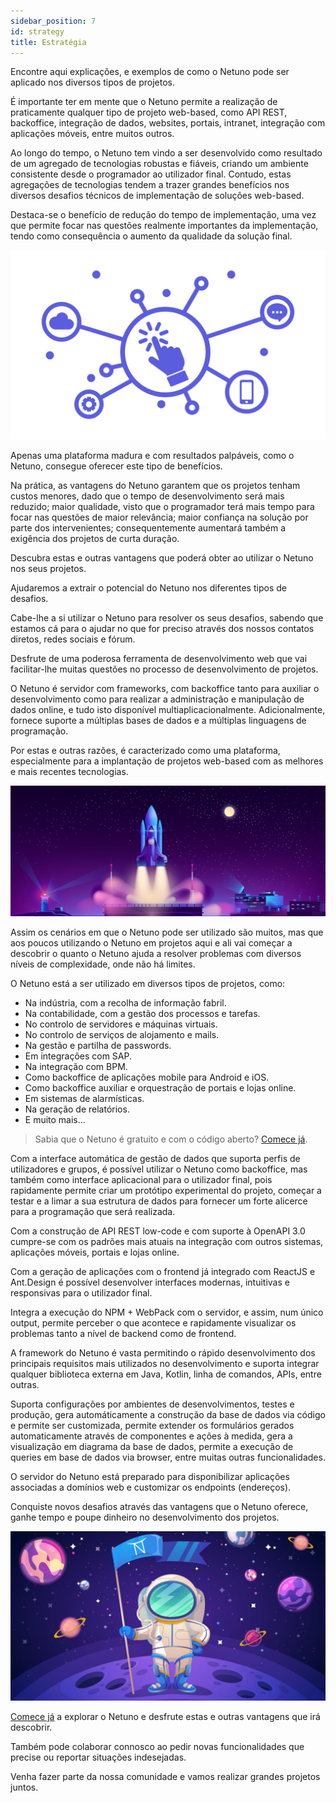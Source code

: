 ```yaml
---
sidebar_position: 7
id: strategy
title: Estratégia
---
```


Encontre aqui explicações, e exemplos de como o Netuno pode ser aplicado nos diversos tipos de projetos.

É importante ter em mente que o Netuno permite a realização de praticamente qualquer tipo de projeto web-based, como API REST, backoffice, integração de dados, websites, portais, intranet, integração com aplicações móveis, entre muitos outros.

Ao longo do tempo, o Netuno tem vindo a ser desenvolvido como resultado de um agregado de tecnologias robustas e fiáveis, criando um ambiente consistente desde o programador ao utilizador final.
Contudo, estas agregações de tecnologias tendem a trazer grandes benefícios nos diversos desafios técnicos de implementação de soluções web-based.

Destaca-se o benefício de redução do tempo de implementação, uma vez que permite focar nas questões realmente importantes da implementação, tendo como consequência o aumento da qualidade da solução final.

![Netuno & Soluções Web](/docs/assets/business/overview.svg "Netuno & Soluções Web.")

Apenas uma plataforma madura e com resultados palpáveis, como o Netuno, consegue oferecer este tipo de benefícios.

Na prática, as vantagens do Netuno garantem que os projetos tenham custos menores, dado que o tempo de desenvolvimento será mais reduzido; maior qualidade, visto que o programador terá mais tempo para focar nas questões de maior relevância; maior confiança na solução por parte dos intervenientes; consequentemente aumentará também a exigência dos projetos de curta duração.

Descubra estas e outras vantagens que poderá obter ao utilizar o Netuno nos seus projetos.

Ajudaremos a extrair o potencial do Netuno nos diferentes tipos de desafios.

Cabe-lhe a si utilizar o Netuno para resolver os seus desafios, sabendo que estamos cá para o ajudar no que for preciso através dos nossos contatos diretos, redes sociais e fórum.

Desfrute de uma poderosa ferramenta de desenvolvimento web que vai facilitar-lhe muitas questões no processo de desenvolvimento de projetos.

O Netuno é servidor com frameworks, com backoffice tanto para auxiliar o desenvolvimento como para realizar a administração e manipulação de dados online, e tudo isto disponível multiaplicacionalmente. Adicionalmente, fornece suporte a múltiplas bases de dados e a múltiplas linguagens de programação.

Por estas e outras razões, é caracterizado como uma plataforma, especialmente para a implantação de projetos web-based com as melhores e mais recentes tecnologias.

![Netuno é a plataforma de lançamento de projetos Web](/docs/assets/business/introduction.jpg "Netuno é a plataforma de lançamento de projetos Web.")

Assim os cenários em que o Netuno pode ser utilizado são muitos, mas que aos poucos utilizando o Netuno em projetos aqui e ali vai começar a descobrir o quanto o Netuno ajuda a resolver problemas com diversos níveis de complexidade, onde não há limites.

O Netuno está a ser utilizado em diversos tipos de projetos, como:

- Na indústria, com a recolha de informação fabril.
- Na contabilidade, com a gestão dos processos e tarefas.
- No controlo de servidores e máquinas virtuais.
- No controlo de serviços de alojamento e mails.
- Na gestão e partilha de passwords.
- Em integrações com SAP.
- Na integração com BPM.
- Como backoffice de aplicações mobile para Android e iOS.
- Como backoffice auxiliar e orquestração de portais e lojas online.
- Em sistemas de alarmísticas.
- Na geração de relatórios.
- E muito mais...

> Sabia que o Netuno é gratuito e com o código aberto? [Comece já](../get-started/installation).

Com a interface automática de gestão de dados que suporta perfis de utilizadores e grupos, é possível utilizar o Netuno como backoffice, mas também como interface aplicacional para o utilizador final, pois rapidamente permite criar um protótipo experimental do projeto, começar a testar e a limar a sua estrutura de dados para fornecer um forte alicerce para a programação que será realizada.

Com a construção de API REST low-code e com suporte à OpenAPI 3.0 cumpre-se com os padrões mais atuais na integração com outros sistemas, aplicações móveis, portais e lojas online.

Com a geração de aplicações com o frontend já integrado com ReactJS e Ant.Design é possível desenvolver interfaces modernas, intuitivas e responsivas para o utilizador final.

Integra a execução do NPM + WebPack com o servidor, e assim, num único output, permite perceber o que acontece e rapidamente visualizar os problemas tanto a nível de backend como de frontend.

A framework do Netuno é vasta permitindo o rápido desenvolvimento dos principais requisitos mais utilizados no desenvolvimento e suporta integrar qualquer biblioteca externa em Java, Kotlin, linha de comandos, APIs, entre outras.

Suporta configurações por ambientes de desenvolvimentos, testes e produção, gera automáticamente a construção da base de dados via código e permite ser customizada, permite extender os formulários gerados automaticamente através de componentes e ações à medida, gera a visualização em diagrama da base de dados, permite a execução de queries em base de dados via browser, entre muitas outras funcionalidades.

O servidor do Netuno está preparado para disponibilizar aplicações associadas a domínios web e customizar os endpoints (endereços).

Conquiste novos desafios através das vantagens que o Netuno oferece, ganhe tempo e poupe dinheiro no desenvolvimento dos projetos.

![Netuno é a plataforma de lançamento de projetos Web](/docs/assets/business/introduction-conquest.jpg "Netuno é a plataforma de lançamento de projetos Web.")

[Comece já](../get-started/installation) a explorar o Netuno e desfrute estas e outras vantagens que irá descobrir.

Também pode colaborar connosco ao pedir novas funcionalidades que precise ou reportar situações indesejadas.

Venha fazer parte da nossa comunidade e vamos realizar grandes projetos juntos.
